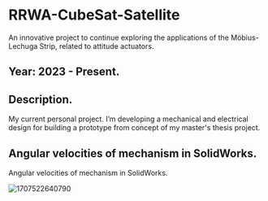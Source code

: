 # RRWA-CubeSat-Satellite
An innovative project to continue exploring the applications of the Möbius-Lechuga Strip, related to attitude actuators. 

## Year: 2023 - Present. 

## Description. 

My current personal project. I’m developing a mechanical and electrical design for building a prototype from concept of my master's thesis project.

## Angular velocities of mechanism in SolidWorks.

Angular velocities of mechanism in SolidWorks.

![1707522640790](https://github.com/Lechuga-Geronimo/RRWA-CubeSat-Satellite/assets/142461885/9c9d40e4-06f1-4caa-811c-d65b4d19c15d)
